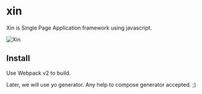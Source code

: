 # xin

Xin is Single Page Application framework using javascript.

![Xin](http://xinix.co.id/storage/uploads/xin.png "SPA Framework")

## Install

Use Webpack v2 to build.

Later, we will use yo generator. Any help to compose generator accepted. ;)
